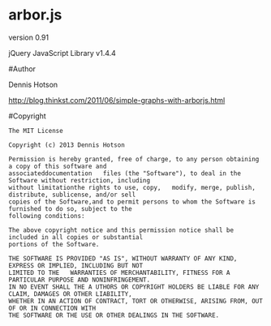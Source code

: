 # arbor.js
version 0.91

jQuery JavaScript Library v1.4.4

#Author

Dennis Hotson

http://blog.thinkst.com/2011/06/simple-graphs-with-arborjs.html

#Copyright
  
    The MIT License

    Copyright (c) 2013 Dennis Hotson

    Permission is hereby granted, free of charge, to any person obtaining a copy of this software and 
    associateddocumentation   files (the "Software"), to deal in the Software without restriction, including
    without limitationthe rights to use, copy,   modify, merge, publish, distribute, sublicense, and/or sell
    copies of the Software,and to permit persons to whom the Software is furnished to do so, subject to the
    following conditions:

    The above copyright notice and this permission notice shall be included in all copies or substantial
    portions of the Software.

    THE SOFTWARE IS PROVIDED "AS IS", WITHOUT WARRANTY OF ANY KIND, EXPRESS OR IMPLIED, INCLUDING BUT NOT
    LIMITED TO THE   WARRANTIES OF MERCHANTABILITY, FITNESS FOR A PARTICULAR PURPOSE AND NONINFRINGEMENT.
    IN NO EVENT SHALL THE A UTHORS OR COPYRIGHT HOLDERS BE LIABLE FOR ANY CLAIM, DAMAGES OR OTHER LIABILITY,
    WHETHER IN AN ACTION OF CONTRACT, TORT OR OTHERWISE, ARISING FROM, OUT OF OR IN CONNECTION WITH
    THE SOFTWARE OR THE USE OR OTHER DEALINGS IN THE SOFTWARE.
